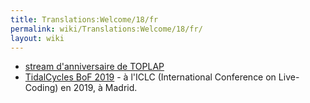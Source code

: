 ```yaml
---
title: Translations:Welcome/18/fr
permalink: wiki/Translations:Welcome/18/fr/
layout: wiki
---
```


-   [stream d'anniversaire de TOPLAP](https://toplap.org/wearefifteen/)
-   [TidalCycles BoF 2019](/wiki/TidalCycles_BoF_2019 "wikilink") - à l'ICLC
    (International Conference on Live-Coding) en 2019, à Madrid.

